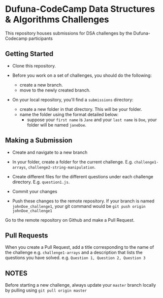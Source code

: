 # Dufuna-CodeCamp Data Structures & Algorithms Challenges 

This repository houses submissions for DSA challenges by the Dufuna-Codecamp participants

## Getting Started

- Clone this repository.

- Before you work on a set of challenges, you should do the following:
    - create a new branch.
    - move to the newly created branch.

- On your local repository, you'll find a `submissions` directory:
	- create a new folder in that directory. This will be your folder.
	- name the folder using the format detailed below:
		- suppose your `first name` is `Jane` and your `last name` is `Doe`, your folder will be named `janeDoe`.

## Making a Submission

- Create and navigate to a new branch

- In your folder, create a folder for the current challenge. E.g. `challenge1-arrays`, `challenge2-string-manipulation`.

- Create different files for the different questions under each challenge directory. E.g. `question1.js`.

- Commit your changes

- Push these changes to the remote repository. If your branch is named `johnDoe_challenge1`, your git command would be `git push origin johnDoe_challenge1`

Go to the remote repository on Github and make a Pull Request.

## Pull Requests

When you create a Pull Request, add a title corresponding to the name of the challenge e.g. `challenge1-arrays` and a description that lists the questions you have solved. e.g. `Question 1, Question 2, Question 3`

## NOTES

Before starting a new challenge, always update your `master` branch locally by pulling using `git pull origin master`